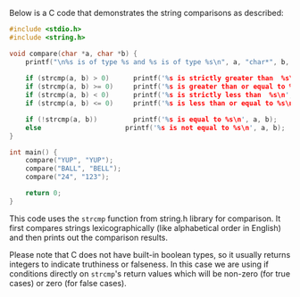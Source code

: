 Below is a C code that demonstrates the string comparisons as described:

```C
#include <stdio.h>
#include <string.h>

void compare(char *a, char *b) {
    printf("\n%s is of type %s and %s is of type %s\n", a, "char*", b, "char*");
    
    if (strcmp(a, b) > 0)      printf('%s is strictly greater than  %s\n', a, b);
    if (strcmp(a, b) >= 0)     printf('%s is greater than or equal to %s\n', a, b);
    if (strcmp(a, b) < 0)      printf('%s is strictly less than  %s\n', a, b);
    if (strcmp(a, b) <= 0)     printf('%s is less than or equal to %s\n', a, b);

    if (!strcmp(a, b))         printf('%s is equal to %s\n', a, b);
    else                     printf('%s is not equal to %s\n', a, b);
}

int main() {
    compare("YUP", "YUP");
    compare("BALL", "BELL");
    compare("24", "123");

    return 0;
}
```

This code uses the `strcmp` function from string.h library for comparison. It first compares strings lexicographically (like alphabetical order in English) and then prints out the comparison results.

Please note that C does not have built-in boolean types, so it usually returns integers to indicate truthiness or falseness. In this case we are using if conditions directly on `strcmp`'s return values which will be non-zero (for true cases) or zero (for false cases).
